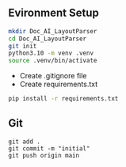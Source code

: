 ## Evironment Setup
```sh
mkdir Doc_AI_LayoutParser
cd Doc_AI_LayoutParser
git init
python3.10 -m venv .venv
source .venv/bin/activate
```
- Create .gitignore file
- Create requirements.txt
```sh
pip install -r requirements.txt
```
## Git 
```
git add .
git commit -m "initial"
git push origin main
```
